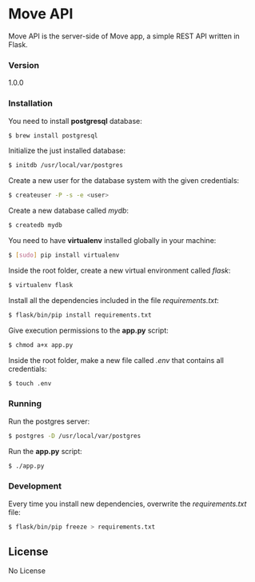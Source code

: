 # Move API

Move API is the server-side of Move app, a simple REST API written in Flask.

### Version
1.0.0

### Installation

You need to install **postgresql** database:
```sh
$ brew install postgresql
```

Initialize the just installed database:
```sh
$ initdb /usr/local/var/postgres
```

Create a new user for the database system with the given credentials:
```sh
$ createuser -P -s -e <user>
```

Create a new database called *mydb*:
```sh
$ createdb mydb
```

You need to have **virtualenv** installed globally in your machine:
```sh
$ [sudo] pip install virtualenv
```

Inside the root folder, create a new virtual environment called *flask*:
```sh
$ virtualenv flask
```

Install all the dependencies included in the file *requirements.txt*:
```sh
$ flask/bin/pip install requirements.txt
```

Give execution permissions to the **app.py** script:
```sh
$ chmod a+x app.py
```

Inside the root folder, make a new file called *.env* that contains all credentials:
```sh
$ touch .env
```

### Running

Run the postgres server:
```sh
$ postgres -D /usr/local/var/postgres
```

Run the **app.py** script:
```sh
$ ./app.py
```

### Development

Every time you install new dependencies, overwrite the *requirements.txt* file:
```sh
$ flask/bin/pip freeze > requirements.txt
```

License
----

No License